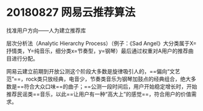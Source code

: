 # 20180827 网易云推荐算法

找准用户方向——人为建立推荐库

层次分析法（Analytic Hierarchy Process）（例子：《Sad Angel》大分类属于X=抒情类，Y=纯音乐，细分类x=节奏型，y=钢琴）最后通过权重对A用户的推荐曲目进行分配。

网易云建立前期到开放公测这个阶段大多数是旋律吸引人的，==偏向“文艺范”==，rock类只放经典，电音少，节奏类音乐为钢琴加鼓点的经典组合，绝大多数是==符合大众口味==的曲子；==公测一段时间后，用户开始稳定增长时，开始推荐民谣类==音乐，以此==让用户有一种“高大上”的感觉==，符合用户的价值需求。





